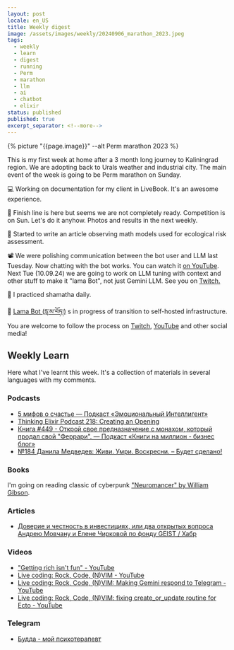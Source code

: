 ```yaml
---
layout: post
locale: en_US
title: Weekly digest
image: /assets/images/weekly/20240906_marathon_2023.jpeg
tags:
  - weekly
  - learn
  - digest
  - running
  - Perm
  - marathon
  - llm
  - ai
  - chatbot
  - elixir
status: published
published: true
excerpt_separator: <!--more-->
---
```

{% picture "{{page.image}}" --alt Perm marathon 2023 %}

This is my first week at home after a 3 month long journey to Kaliningrad region. We are adopting back to Urals weather and industrial city. The main event of the week is going to be Perm marathon on Sunday.

💻 Working on documentation for my client in LiveBook. It's an awesome experience.

🏃 Finish line is here but seems we are not completely ready. Competition is on Sun. Let's do it anyhow. Photos and results in the next weekly.

🔬 Started to write an article observing math models used for ecological risk assessment.

📽️ We were polishing communication between the bot user and LLM last Tuesday. Now chatting with the bot works. You can watch it [on YouTube](https://youtu.be/kDU1vjhS0_I?si=cVaXUtaAeDytHZn4). Next Tue (10.09.24) we are going to work on LLM tuning with context and other stuff to make it "lama Bot", not just Gemini LLM. See you on [Twitch.](https://www.twitch.tv/war1and)

🪷 I practiced shamatha daily.

 📿 [Lama Bot (དླ་མ་བོཏ།)](https://t.me/compassion_lama_bot) s in progress of transition to self-hosted infrastructure. You are welcome to follow the process on [Twitch](https://www.twitch.tv/war1and), [YouTube](https://www.youtube.com/watch?v=8osAamu3GlU&list=PLX764RemXwZZ_XfWfV8tq1PvoM4Ebcdo8&pp=gAQBiAQB) and other social media!

<!--more-->

## Weekly Learn
Here what I've learnt this week. It's a collection of materials  in several languages with my comments.

### Podcasts
- [5 мифов о счастье — Подкаст «Эмоциональный Интеллигент»](https://emotional.mave.digital/ep-135)
- [Thinking Elixir Podcast 218: Creating an Opening](https://podcast.thinkingelixir.com/218)
- [Книга #449 - Открой свое предназначение с монахом, который продал свой "Феррари". — Подкаст «Книги на миллион - бизнес блог»](https://ikniga.mave.digital/ep-467)
- [№184 Данила Медведев: Живи. Умри. Воскресни. – Будет сделано!](https://willbedone.ru/danila-medvedev-184//)

### Books
I'm going on reading classic of cyberpunk ["Neuromancer" by William Gibson](https://en.wikipedia.org/wiki/Neuromancer).

### Articles
- [Доверие и честность в инвестициях, или два открытых вопроса Андрею Мовчану и Елене Чирковой по фонду GEIST / Хабр](https://habr.com/ru/articles/839088/)

### Videos
- ["Getting rich isn't fun" - YouTube](https://youtu.be/3aAbKVSFP6k?si=F3cvVtwbZgadKWGh)
- [Live coding: Rock, Code, (N)VIM - YouTube](https://youtu.be/on9F-zGaLfI)
- [Live coding: Rock, Code, (N)VIM: Making Gemini respond to Telegram - YouTube](https://youtu.be/kDU1vjhS0_I)
- [Live coding: Rock, Code, (N)VIM: fixing create\_or\_update routine for Ecto - YouTube](https://youtu.be/V9nWpPvcYfQ)

### Telegram
- [Будда - мой психотерапевт](https://t.me/Buddha_is_my_theropist_ru)

